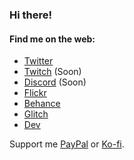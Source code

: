### Hi there!

#### Find me on the web:

- [Twitter](https://twitter.com/marcelrojas2k)
- [Twitch](https://www.twitch.com/) (Soon)
- [Discord](https://www.discord.com/) (Soon)
- [Flickr](http://www.flickr.com/photos/marcelrojas/)
- [Behance](https://www.behance.net/marcelrojas2k)
- [Glitch](https://www.glitch.com/@marcelrojas)
- [Dev](https://dev.to/marcelrojas2k)

Support me [PayPal](https://www.paypal.me/marcelrojas2k) or [Ko-fi](https://ko-fi.com/marcelrojas).
